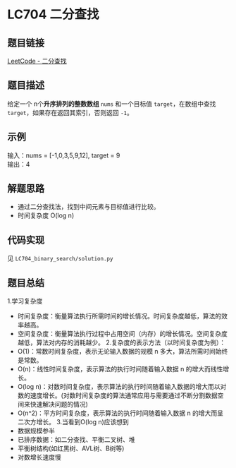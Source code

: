 # LC704 二分查找

## 题目链接
[LeetCode - 二分查找](https://leetcode.cn/problems/binary-search/description/)

## 题目描述
给定一个 n个**升序排列的整数数组** `nums` 和一个目标值 `target`，在数组中查找 `target`，如果存在返回其索引，否则返回 `-1`。

## 示例
输入：nums = [-1,0,3,5,9,12], target = 9  
输出：4

## 解题思路
- 通过二分查找法，找到中间元素与目标值进行比较。
- 时间复杂度 O(log n)

## 代码实现
见 `LC704_binary_search/solution.py`

## 题目总结
1.学习复杂度
 - 时间复杂度：衡量算法执行所需时间的增长情况。时间复杂度越低，算法的效率越高。
 - 空间复杂度：衡量算法执行过程中占用空间（内存）的增长情况。空间复杂度越低，算法对内存的消耗越少。
2.复杂度的表示方法（以时间复杂度为例）：
 - O(1)：常数时间复杂度，表示无论输入数据的规模 n 多大，算法所需时间始终是常数。
 - O(n)：线性时间复杂度，表示算法的执行时间随着输入数据 n 的增大而线性增长。
 - O(log n)：对数时间复杂度，表示算法的执行时间随着输入数据的增大而以对数的速度增长。(对数时间复杂度的算法通常应用与需要通过不断分割数据空间来快速解决问题的情况)
 - O(n^2)：平方时间复杂度，表示算法的执行时间随着输入数据 n 的增大而呈二次方增长。
3.当看到O(log n)应该想到
 - 数据规模参半
 - 已排序数据：如二分查找、平衡二叉树、堆
 - 平衡树结构(如红黑树、AVL树、B树等)
 - 对数增长速度慢
